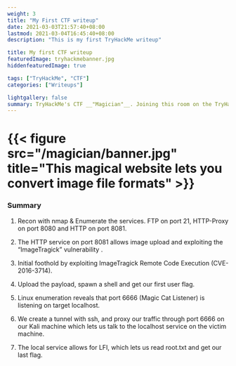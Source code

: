 ```yaml
---
weight: 3
title: "My First CTF writeup"
date: 2021-03-03T21:57:40+08:00
lastmod: 2021-03-04T16:45:40+08:00
description: "This is my first TryHackMe writeup"

title: My first CTF writeup
featuredImage: tryhackmebanner.jpg
hiddenfeaturedImage: true

tags: ["TryHackMe", "CTF"]
categories: ["Writeups"]

lightgallery: false
summary: TryHackMe's CTF __"Magician"__. Joining this room on the TryHackMe platform, it tells us that this box is apparently a webserver that hosts a vulnerable website which lets you convert image file formats.
---
```


# {{< figure src="/magician/banner.jpg" title="This magical website lets you convert image file formats" >}}

### Summary

1. Recon with nmap & Enumerate the services. FTP on port 21, HTTP-Proxy on port 8080 and HTTP on port 8081.

2. The HTTP service on port 8081 allows image upload and exploiting the “ImageTragick” vulnerability . 

3. Initial foothold by exploiting ImageTragick Remote Code Execution (CVE-2016-3714).

4. Upload the payload, spawn a shell and get our first user flag.

5. Linux enumeration reveals that port 6666 (Magic Cat Listener) is listening on target localhost.

6. We create a tunnel with ssh, and proxy our traffic through port 6666 on our Kali machine which lets us talk to the localhost service on the victim machine.

7. The local service allows for LFI, which lets us read root.txt and get our last flag.

   







